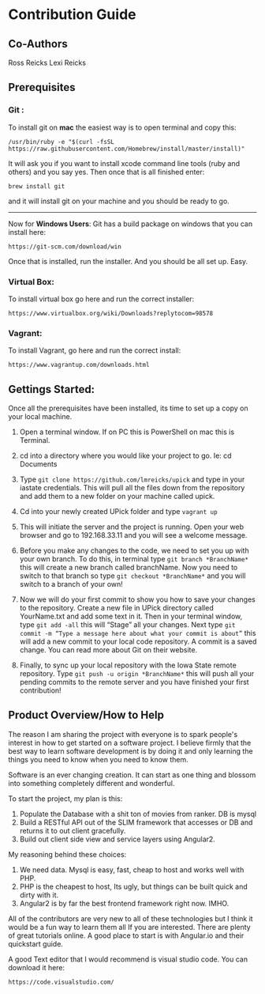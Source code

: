 Contribution Guide
=================

## Co-Authors
Ross Reicks
Lexi Reicks

Prerequisites
---------
### Git : 
To install git on **mac** the easiest way is to open terminal and copy this: 
```
/usr/bin/ruby -e "$(curl -fsSL https://raw.githubusercontent.com/Homebrew/install/master/install)"
```
It will ask you if you want to install xcode command line tools (ruby and others) and you say yes. Then once that is all finished enter: 
```
brew install git
```
and it will install git on your machine and you should be ready to go.

---------

Now for **Windows Users**: Git has a build package on windows that you can install here: 
```
https://git-scm.com/download/win
```
Once that is installed, run the installer. And you should be all set up. Easy.

### Virtual Box: 
To install virtual box go here and run the correct installer: 
```
https://www.virtualbox.org/wiki/Downloads?replytocom=98578
```
### Vagrant: 
To install Vagrant, go here and run the correct install: 
```
https://www.vagrantup.com/downloads.html
```

Gettings Started:
--------
Once all the prerequisites have been installed, its time to set up a copy on your local machine. 

1. Open a terminal window. If on PC this is PowerShell on mac this is Terminal.

2. cd into a directory where you would like your project to go. Ie: cd Documents

3. Type ```git clone https://github.com/lmreicks/upick``` and type in your iastate credentials. This will pull all the files down from the repository and add them to a new folder on your machine called upick. 

4. Cd into your newly created UPick folder and type ```vagrant up```

5. This will initiate the server and the project is running. Open your web browser and go to 192.168.33.11 and you will see a welcome message.
 
6. Before you make any changes to the code, we need to set you up with your own branch. To do this, in terminal type ```git branch *BranchName*```  this will create a new branch called branchName. Now you need to switch to that branch so type ```git checkout *BranchName*``` and you will switch to a branch of your own!

7. Now we will do your first commit to show you how to save your changes to the repository. Create a new file in UPick directory called YourName.txt  and add some text in it. Then in your terminal window, type ```git add -all``` this will “Stage” all your changes. Next type ```git commit -m “Type a message here about what your commit is about”``` this will add a new commit to your local code repository. A commit is a saved change. You can read more about Git on their website.

8. Finally, to sync up your local repository with the Iowa State remote repository. Type ```git push -u origin *BranchName*``` this will push all your pending commits to the remote server and you have finished your first contribution!

Product Overview/How to Help
------------

The reason I am sharing the project with everyone is to spark people's interest in how to get started on a software project. I believe firmly that the best way to learn software development is by doing it and only learning the things you need to know when you need to know them.

Software is an ever changing creation. It can start as one thing and blossom into something completely different and wonderful. 

To start the project, my plan is this: 

1. Populate the Database with a shit ton of movies from ranker. DB is mysql
2. Build a RESTful API out of the SLIM framework that accesses or DB and returns it to out client gracefully.
3. Build out client side view and service layers using Angular2.

My reasoning behind these choices:
1. We need data. Mysql is easy, fast, cheap to host and works well with PHP.
2. PHP is the cheapest to host, Its ugly, but things can be built quick and dirty with it.
3. Angular2 is by far the best frontend framework right now. IMHO. 

All of the contributors are very new to all of these technologies but I think it would be a fun way to learn them all If you are interested. There are plenty of great tutorials online. A good place to start is with Angular.io and their quickstart guide.

A good Text editor that I would recommend is visual studio code. You can download it here: 
```
https://code.visualstudio.com/
```

